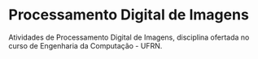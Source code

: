 # Processamento Digital de Imagens
Atividades de Processamento Digital de Imagens, disciplina ofertada no curso de Engenharia da Computação - UFRN.
